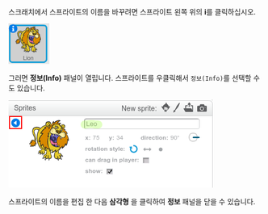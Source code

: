 스크래치에서 스프라이트의 이름을 바꾸려면 스프라이트 왼쪽 위의 **i**를 클릭하십시오.

![스크린 샷](images/rename-info.png)

그러면 **정보(Info)** 패널이 열립니다. 스프라이트를 우클릭해서 `정보(Info)`를 선택할 수도 있습니다.

![스크린 샷](images/rename-change.png)

스프라이트의 이름을 편집 한 다음 **삼각형** 을 클릭하여 **정보** 패널을 닫을 수 있습니다.